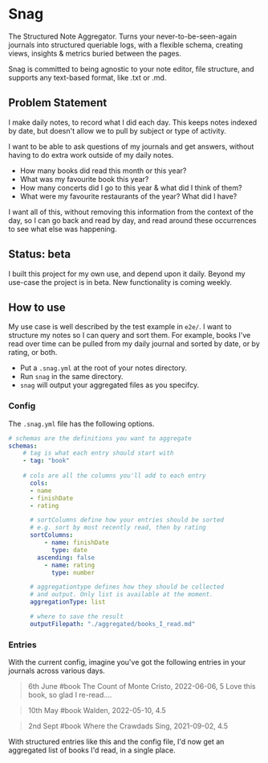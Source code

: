 # Snag

The Structured Note Aggregator. Turns your never-to-be-seen-again journals into structured queriable logs, with a flexible schema, creating views, insights & metrics buried between the pages.

Snag is committed to being agnostic to your note editor, file structure, and supports any text-based format, like .txt or .md.

## Problem Statement
I make daily notes, to record what I did each day.
This keeps notes indexed by date, but doesn't allow we to pull by subject or type of activity.

I want to be able to ask questions of my journals and get answers, without having to do extra work outside of my daily notes.

- How many books did read this month or this year?
- What was my favourite book this year?
- How many concerts did I go to this year & what did I think of them?
- What were my favourite restaurants of the year? What did I have?

I want all of this, without removing this information from the context of the day, so I can go back and read by day, and read around these occurrences to see what else was happening.

## Status: beta

I built this project for my own use, and depend upon it daily. Beyond my use-case the project is in beta.
New functionality is coming weekly.

## How to use
My use case is well described by the test example in `e2e/`. I want to structure my notes so I can query and sort them.
For example, books I've read over time can be pulled from my daily journal and sorted by date, or by rating, or both.

- Put a `.snag.yml` at the root of your notes directory.
- Run `snag` in the same directory.
- `snag` will output your aggregated files as you specifcy.

### Config
The `.snag.yml` file has the following options.

```yml
# schemas are the definitions you want to aggregate
schemas:
	# tag is what each entry should start with
	- tag: "book"
	
	# cols are all the columns you'll add to each entry
	  cols:
	  - name
	  - finishDate
	  - rating

	  # sortColumns define how your entries should be sorted
	  # e.g. sort by most recently read, then by rating
	  sortColumns:
	      - name: finishDate
	        type: date
		ascending: false
	      - name: rating
	        type: number

	  # aggregationtype defines how they should be collected
	  # and output. Only list is available at the moment.
	  aggregationType: list

	  # where to save the result
	  outputFilepath: "./aggregated/books_I_read.md"

```

### Entries
With the current config, imagine you've got the following entries in your journals across various days.

> 6th June
> #book The Count of Monte Cristo, 2022-06-06, 5
> Love this book, so glad I re-read....

> 10th May
> #book Walden, 2022-05-10, 4.5

> 2nd Sept
> #book Where the Crawdads Sing, 2021-09-02, 4.5

With structured entries like this and the config file, I'd now get an aggregated list of books I'd read, in a single place.

